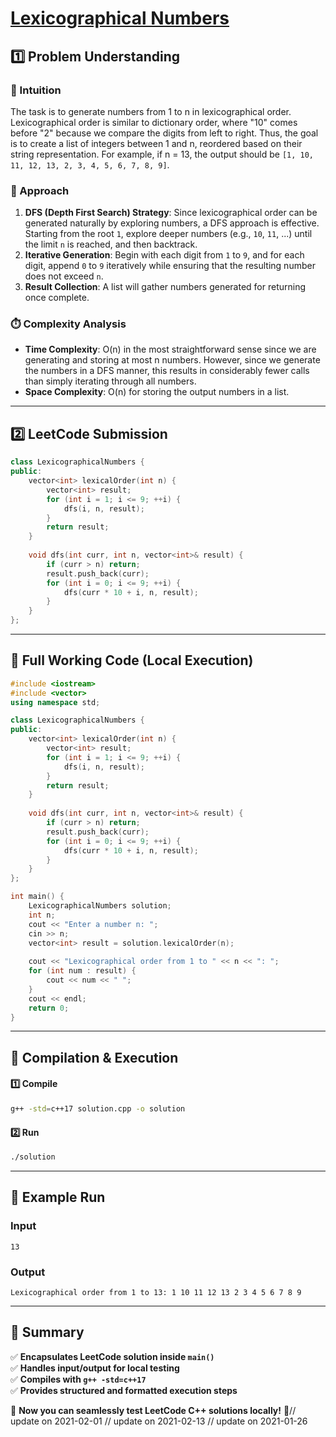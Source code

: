 # **[Lexicographical Numbers](https://leetcode.com/problems/lexicographical-numbers/description/)**  

## **1️⃣ Problem Understanding**  
### **📌 Intuition**  
The task is to generate numbers from 1 to n in lexicographical order. Lexicographical order is similar to dictionary order, where "10" comes before "2" because we compare the digits from left to right. Thus, the goal is to create a list of integers between 1 and n, reordered based on their string representation. For example, if n = 13, the output should be `[1, 10, 11, 12, 13, 2, 3, 4, 5, 6, 7, 8, 9]`. 

### **🚀 Approach**  
1. **DFS (Depth First Search) Strategy**: Since lexicographical order can be generated naturally by exploring numbers, a DFS approach is effective. Starting from the root `1`, explore deeper numbers (e.g., `10`, `11`, ...) until the limit `n` is reached, and then backtrack.
2. **Iterative Generation**: Begin with each digit from `1` to `9`, and for each digit, append `0` to `9` iteratively while ensuring that the resulting number does not exceed `n`.
3. **Result Collection**: A list will gather numbers generated for returning once complete.

### **⏱️ Complexity Analysis**  
- **Time Complexity**: O(n) in the most straightforward sense since we are generating and storing at most n numbers. However, since we generate the numbers in a DFS manner, this results in considerably fewer calls than simply iterating through all numbers.
- **Space Complexity**: O(n) for storing the output numbers in a list.

---  

## **2️⃣ LeetCode Submission**  
```cpp
class LexicographicalNumbers {
public:
    vector<int> lexicalOrder(int n) {
        vector<int> result;
        for (int i = 1; i <= 9; ++i) {
            dfs(i, n, result);
        }
        return result;
    }
    
    void dfs(int curr, int n, vector<int>& result) {
        if (curr > n) return;
        result.push_back(curr);
        for (int i = 0; i <= 9; ++i) {
            dfs(curr * 10 + i, n, result);
        }
    }
};
```  

---  

## **📝 Full Working Code (Local Execution)**  
```cpp
#include <iostream>
#include <vector>
using namespace std;

class LexicographicalNumbers {
public:
    vector<int> lexicalOrder(int n) {
        vector<int> result;
        for (int i = 1; i <= 9; ++i) {
            dfs(i, n, result);
        }
        return result;
    }
    
    void dfs(int curr, int n, vector<int>& result) {
        if (curr > n) return;
        result.push_back(curr);
        for (int i = 0; i <= 9; ++i) {
            dfs(curr * 10 + i, n, result);
        }
    }
};

int main() {
    LexicographicalNumbers solution;
    int n;
    cout << "Enter a number n: ";
    cin >> n;
    vector<int> result = solution.lexicalOrder(n);
    
    cout << "Lexicographical order from 1 to " << n << ": ";
    for (int num : result) {
        cout << num << " ";
    }
    cout << endl;
    return 0;
}
```  

---  

## **🔧 Compilation & Execution**  
#### **1️⃣ Compile**  
```bash
g++ -std=c++17 solution.cpp -o solution
```  

#### **2️⃣ Run**  
```bash
./solution
```  

---  

## **🎯 Example Run**  
### **Input**  
```
13
```  
### **Output**  
```
Lexicographical order from 1 to 13: 1 10 11 12 13 2 3 4 5 6 7 8 9 
```  

---  

## **📌 Summary**  
✅ **Encapsulates LeetCode solution inside `main()`**  
✅ **Handles input/output for local testing**  
✅ **Compiles with `g++ -std=c++17`**  
✅ **Provides structured and formatted execution steps**  

🚀 **Now you can seamlessly test LeetCode C++ solutions locally!** 🚀// update on 2021-02-01
// update on 2021-02-13
// update on 2021-01-26
